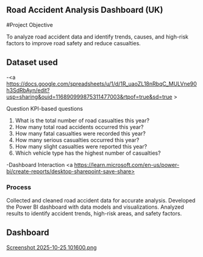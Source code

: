 ## Road Accident Analysis Dashboard (UK)                                                                                                                               
#Project Objective                                                                                                                                                              

 
To analyze road accident data and identify trends, causes, and high-risk factors to improve road safety and reduce casualties.


## Dataset used

-<a https://docs.google.com/spreadsheets/u/1/d/1R_uaoZL18nRbqC_MULVne90h3SdRbAyn/edit?usp=sharing&ouid=116890999875311477003&rtpof=true&sd=true > </a>

Question KPI-based questions

1. What is the total number of road casualties this year?
2. How many total road accidents occurred this year?
3. How many fatal casualties were recorded this year?
4. How many serious casualties occurred this year?
5. How many slight casualties were reported this year?
6. Which vehicle type has the highest number of casualties?

-Dashboard Interaction <a https://learn.microsoft.com/en-us/power-bi/create-reports/desktop-sharepoint-save-share>


### Process
Collected and cleaned road accident data for accurate analysis.
Developed the Power BI dashboard with data models and visualizations.
Analyzed results to identify accident trends, high-risk areas, and safety factors.

## Dashboard

[Screenshot 2025-10-25 101600.png
](https://github.com/Reshma005/Data-Analysis-Dashboard/blob/main/Screenshot%202025-10-25%20101600.png?raw=true)
